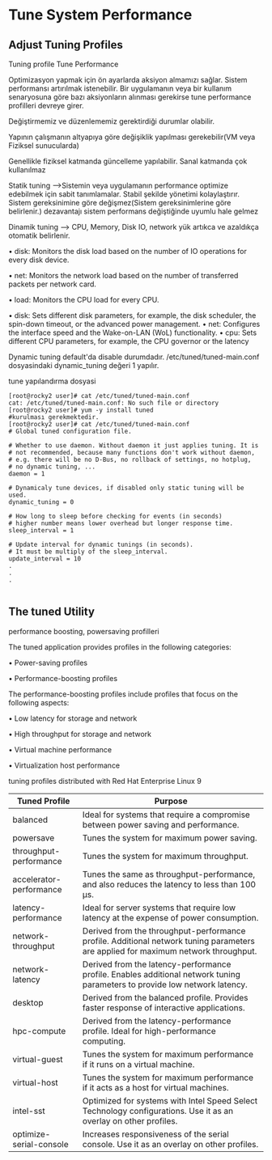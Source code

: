 # Tune System Performance

## Adjust Tuning Profiles


Tuning profile Tune Performance

Optimizasyon yapmak için ön ayarlarda aksiyon almamızı sağlar. Sistem performansı artırılmak istenebilir. Bir uygulamanın veya bir kullanım senaryosuna göre bazı aksiyonların alınması gerekirse tune performance profilleri devreye girer.

Değiştirmemiz ve düzenlememiz gerektirdiği durumlar olabilir.

Yapının çalışmanın altyapıya göre değişiklik yapılması gerekebilir(VM veya Fiziksel sunucularda)

Genellikle fiziksel katmanda güncelleme yapılabilir. Sanal katmanda çok kullanılmaz

Statik tuning -->Sistemin veya uygulamanın performance optimize edebilmek için sabit tanımlamalar. Stabil şekilde yönetimi kolaylaştırır. Sistem gereksinimine göre değişmez(Sistem gereksinimlerine göre belirlenir.) dezavantajı sistem performans değiştiğinde uyumlu hale gelmez

Dinamik tuning --> CPU, Memory, Disk IO, network yük artıkca ve azaldıkça otomatik belirlenir. 


• disk: Monitors the disk load based on the number of IO operations for every disk device.

• net: Monitors the network load based on the number of transferred packets per network card.

• load: Monitors the CPU load for every CPU.


• disk: Sets different disk parameters, for example, the disk scheduler, the spin-down timeout, or
the advanced power management.
• net: Configures the interface speed and the Wake-on-LAN (WoL) functionality.
• cpu: Sets different CPU parameters, for example, the CPU governor or the latency

Dynamic tuning default'da disable durumdadır. /etc/tuned/tuned-main.conf dosyasindaki dynamic_tuning değeri 1 yapılır.

tune yapılandırma dosyasi
```
[root@rocky2 user]# cat /etc/tuned/tuned-main.conf
cat: /etc/tuned/tuned-main.conf: No such file or directory
[root@rocky2 user]# yum -y install tuned
#kurulması gerekmektedir.
[root@rocky2 user]# cat /etc/tuned/tuned-main.conf
# Global tuned configuration file.

# Whether to use daemon. Without daemon it just applies tuning. It is
# not recommended, because many functions don't work without daemon,
# e.g. there will be no D-Bus, no rollback of settings, no hotplug,
# no dynamic tuning, ...
daemon = 1

# Dynamicaly tune devices, if disabled only static tuning will be used.
dynamic_tuning = 0

# How long to sleep before checking for events (in seconds)
# higher number means lower overhead but longer response time.
sleep_interval = 1

# Update interval for dynamic tunings (in seconds).
# It must be multiply of the sleep_interval.
update_interval = 10
.
.
.


```

## The tuned Utility

performance boosting, powersaving profilleri 

The tuned application provides profiles in the following categories:

• Power-saving profiles

• Performance-boosting profiles


The performance-boosting profiles include profiles that focus on the following aspects:

• Low latency for storage and network

• High throughput for storage and network

• Virtual machine performance

• Virtualization host performance


 tuning profiles distributed with Red Hat Enterprise Linux 9

| Tuned Profile | Purpose   |
|--|--|
| balanced | Ideal for systems that require a compromise between power saving and performance. |
| powersave | Tunes the system for maximum power saving. |
| throughput-performance | Tunes the system for maximum throughput. |
| accelerator-performance | Tunes the same as throughput-performance, and also reduces the latency to less than 100 μs. |
| latency-performance | Ideal for server systems that require low latency at the expense of power consumption. |
| network-throughput | Derived from the throughput-performance profile. Additional network tuning parameters are applied for maximum network throughput. |
| network-latency | Derived from the latency-performance profile. Enables additional network tuning parameters to provide low network latency. |
| desktop | Derived from the balanced profile. Provides faster response of interactive applications. |
| hpc-compute | Derived from the latency-performance profile. Ideal for high-performance computing. |
| virtual-guest | Tunes the system for maximum performance if it runs on a virtual machine. |
| virtual-host | Tunes the system for maximum performance if it acts as a host for virtual machines. |
| intel-sst  | Optimized for systems with Intel Speed Select Technology configurations. Use it as an overlay on other profiles. |
| optimize-serial-console | Increases responsiveness of the serial console. Use it as an overlay on other profiles. |